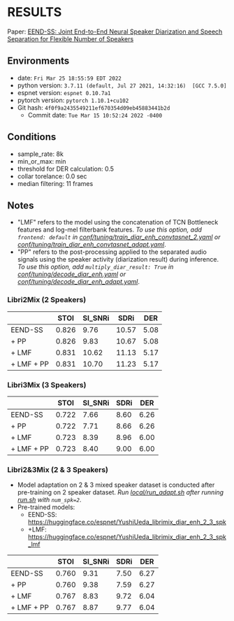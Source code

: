 # RESULTS
Paper: [EEND-SS: Joint End-to-End Neural Speaker Diarization and Speech Separation for Flexible Number of Speakers](https://arxiv.org/abs/2203.17068)

## Environments
- date: `Fri Mar 25 18:55:59 EDT 2022`
- python version: `3.7.11 (default, Jul 27 2021, 14:32:16)  [GCC 7.5.0]`
- espnet version: `espnet 0.10.7a1`
- pytorch version: `pytorch 1.10.1+cu102`
- Git hash: `4f0f9a2435549211ef670354d09eb45883441b2d`
  - Commit date: `Tue Mar 15 10:52:24 2022 -0400`

## Conditions
- sample_rate: 8k
- min_or_max: min
- threshold for DER calculation: 0.5
- collar torelance: 0.0 sec
- median filtering: 11 frames

## Notes
- "LMF" refers to the model using the concatenation of TCN Bottleneck features and log-mel filterbank features. *To use this option, add `frontend: default` in [conf/tuning/train_diar_enh_convtasnet_2.yaml](conf/tuning/train_diar_enh_convtasnet_2.yaml) or [conf/tuning/train_diar_enh_convtasnet_adapt.yaml](conf/tuning/train_diar_enh_convtasnet_adapt.yaml)*.
- "PP" refers to the post-processing applied to the separated audio signals using the speaker activity (diarization result) during inference. *To use this option, add `multiply_diar_result: True` in  [conf/tuning/decode_diar_enh.yaml](conf/tuning/decode_diar_enh.yaml) or [conf/tuning/decode_diar_enh_adapt.yaml](conf/tuning/decode_diar_enh_adapt.yaml)*.

### Libri2Mix (2 Speakers)

||STOI|SI_SNRi|SDRi|DER|
|---|---|---|---|---|
|EEND-SS|0.826|9.76|10.57|5.08|
|+ PP|0.826|9.83|10.67|5.08|
|+ LMF|0.831|10.62|11.13|5.17|
|+ LMF + PP|0.831|10.70|11.23|5.17|

### Libri3Mix (3 Speakers)

||STOI|SI_SNRi|SDRi|DER|
|---|---|---|---|---|
|EEND-SS|0.722|7.66|8.60|6.26|
|+ PP|0.722|7.71|8.66|6.26|
|+ LMF|0.723|8.39|8.96|6.00|
|+ LMF + PP|0.723|8.40|9.00|6.00|

### Libri2&3Mix (2 & 3 Speakers)
- Model adaptation on 2 & 3 mixed speaker dataset is conducted after pre-training on 2 speaker dataset. *Run [local/run_adapt.sh](local/run_adapt.sh) after running [run.sh](run.sh) with `num_spk=2`*.
- Pre-trained models: 
   - EEND-SS: https://huggingface.co/espnet/YushiUeda_librimix_diar_enh_2_3_spk
   - +LMF: https://huggingface.co/espnet/YushiUeda_librimix_diar_enh_2_3_spk_lmf

||STOI|SI_SNRi|SDRi|DER|
|---|---|---|---|---|
|EEND-SS|0.760|9.31|7.50|6.27|
|+ PP|0.760|9.38|7.59|6.27|
|+ LMF|0.767|8.83|9.72|6.04|
|+ LMF + PP|0.767|8.87|9.77|6.04|
